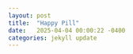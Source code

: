```yaml
---
layout: post
title:  "Happy Pill"
date:   2025-04-04 00:00:22 -0400
categories: jekyll update
---
```


